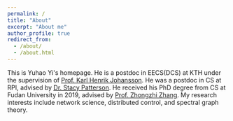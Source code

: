 ```yaml
---
permalink: /
title: "About"
excerpt: "About me"
author_profile: true
redirect_from:
  - /about/
  - /about.html
---
```


This is Yuhao Yi's homepage. He is a postdoc in EECS(DCS) at KTH under the supervision of <u><a href="https://people.kth.se/~kallej/">Prof. Karl Henrik Johansson</a></u>. He was a postdoc in CS at RPI, advised by <u><a href="https://www.cs.rpi.edu/~pattes3/">Dr. Stacy Patterson</a></u>. He received his PhD degree from CS at Fudan University in 2019, advised by <u><a href="http://homepage.fudan.edu.cn/zhangzz/">Prof. Zhongzhi Zhang</a></u>. My research interests include network science, distributed control, and spectral graph theory.

